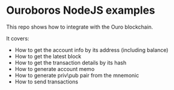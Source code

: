 # Ouroboros NodeJS examples
This repo shows how to integrate with the Ouro blockchain.
 
It covers:

- How to get the account info by its address (including balance)
- How to get the latest block
- How to get the transaction details by its hash
- How to generate account memo
- How to generate priv\pub pair from the mnemonic
- How to send transactions

